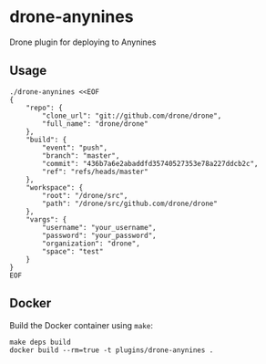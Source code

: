 # drone-anynines

Drone plugin for deploying to Anynines

## Usage

```
./drone-anynines <<EOF
{
    "repo": {
        "clone_url": "git://github.com/drone/drone",
        "full_name": "drone/drone"
    },
    "build": {
        "event": "push",
        "branch": "master",
        "commit": "436b7a6e2abaddfd35740527353e78a227ddcb2c",
        "ref": "refs/heads/master"
    },
    "workspace": {
        "root": "/drone/src",
        "path": "/drone/src/github.com/drone/drone"
    },
    "vargs": {
        "username": "your_username",
        "password": "your_password",
        "organization": "drone",
        "space": "test"
    }
}
EOF
```

## Docker

Build the Docker container using `make`:

```
make deps build
docker build --rm=true -t plugins/drone-anynines .
```
